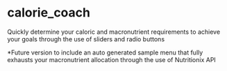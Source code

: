 # calorie_coach
Quickly determine your caloric and macronutrient requirements to achieve your goals through the use of sliders and radio buttons

*Future version to include an auto generated sample menu that fully exhausts your macronutrient allocation through the use of Nutritionix API
